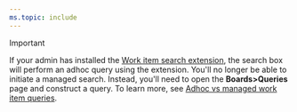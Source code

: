 ```yaml
---
ms.topic: include
---
```





> [!IMPORTANT]  
> If your admin has installed the [Work item search extension](https://marketplace.visualstudio.com/items?itemName=ms.vss-workitem-search), the search box will perform an adhoc query using the extension. You'll no longer be able to initiate a managed search. Instead, you'll need to open the **Boards>Queries** page and construct a query. To learn more, see [Adhoc vs managed work item queries](../queries/adhoc-vs-managed-queries.md).   
